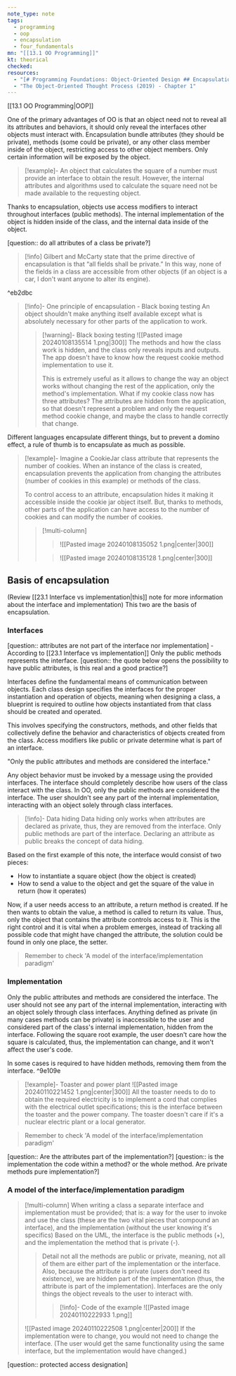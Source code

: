 ```yaml
---
note_type: note
tags:
  - programming
  - oop
  - encapsulation
  - four_fundamentals
mn: "[[13.1 OO Programming]]"
kt: theorical
checked: 
resources:
  - "[# Programming Foundations: Object-Oriented Design ## Encapsulation]https://www.linkedin.com/learning/programming-foundations-object-oriented-design-3/encapsulation?autoSkip=true&resume=false&u=75841506"
  - "The Object-Oriented Thought Process (2019) - Chapter 1"
---
```

[[13.1 OO Programming|OOP]]

One of the primary advantages of OO is that an object need not to reveal all its attributes and behaviors, it should only reveal the interfaces other objects must interact with. Encapsulation bundle attributes (they should be private), methods (some could be private), or any other class member inside of the object, restricting access to other object members. Only certain information will be exposed by the object. 

>[!example]-
>An object that calculates the square of a number must provide an interface to obtain the result. However, the internal attributes and algorithms used to calculate the square need not be made available to the requesting object.

Thanks to encapsulation, objects use access modifiers to interact throughout interfaces (public methods). The internal implementation of the object is hidden inside of the class, and the internal data inside of the object. 

[question:: do all attributes of a class be private?]

>[!info]
> Gilbert and McCarty state that the prime directive of encapsulation is that “all fields shall be private.” In this way, none of the fields in a class are accessible from other objects (if an object is a car, I don't want anyone to alter its engine). 

^eb2dbc

>[!info]- One principle of encapsulation - Black boxing testing
>An object shouldn't make anything itself available except what is absolutely necessary for other parts of the application to work.  
>
>>[!warning]- Black boxing testing
>>![[Pasted image 20240108135514 1.png|300]] The methods and how the class work is hidden, and the class only reveals inputs and outputs. The app doesn't have to know how the request cookie method implementation to use it. 
>>
>>This is extremely useful as it allows to change the way an object works without changing the rest of the application, only the method's implementation. What if my cookie class now has three attributes? The attributes are hidden from the application, so that doesn't represent a problem and only the request method cookie change, and maybe the class to handle correctly that change. 

Different languages encapsulate different things, but to prevent a domino effect, a rule of thumb is to encapsulate as much as possible. 

>[!example]- 
Imagine a CookieJar class attribute that represents the number of cookies. When an instance of the class is created, encapsulation prevents the application from changing the attributes (number of cookies in this example) or methods of the class. 
>
>To control access to an attribute, encapsulation hides it making it accessible inside the cookie jar object itself. But, thanks to methods, other parts of the application can have access to the number of cookies and can modify the number of cookies. 
>
>>[!multi-column]
>>
>>>![[Pasted image 20240108135052 1.png|center|300]]
>>
>>>![[Pasted image 20240108135128 1.png|center|300]]
## Basis of encapsulation 
(Review [[23.1 Interface vs implementation|this]] note for more information about the interface and implementation) This two are the basis of encapsulation. 
### Interfaces
[question:: attributes are not part of the interface nor implementation] - According to [[23.1 Interface vs implementation]] Only the public methods represents the interface. 
[question:: the quote below opens the possibility to have public attributes, is this real and a good  practice?]

Interfaces define the fundamental means of communication between objects. Each class design specifies the interfaces for the proper instantiation and operation of objects, meaning when designing a class, a blueprint is required to outline how objects instantiated from that class should be created and operated. 

This involves specifying the constructors, methods, and other fields that collectively define the behavior and characteristics of objects created from the class. Access modifiers like public or private determine what is part of an interface.

"Only the public attributes and methods are considered the interface."

Any object behavior must be invoked by a message using the provided interfaces.  The interface should completely describe how users of the class interact with the class. In OO, only the public methods are considered the interface. The user shouldn't see any part of the internal implementation, interacting with an object solely through class interfaces. 

>[!info]- Data hiding
>Data hiding only works when attributes are declared as private, thus, they are removed from the interface. Only public methods are part of the interface. Declaring an attribute as public breaks the concept of data hiding.

Based on the first example of this note, the interface would consist of two pieces:
- How to instantiate a square object (how the object is created)
- How to send a value to the object and get the square of the value in return (how it operates)

Now, if a user needs access to an attribute, a return method is created. If he then wants to obtain the value, a method is called to return its value. Thus, only the object that contains the attribute controls access to it. This is the right control and it is vital when a problem emerges, instead of tracking all possible code that might have changed the attribute, the solution could be found in only one place, the setter. 

>Remember to check 'A model of the interface/implementation paradigm'
### Implementation
Only the public attributes and methods are considered the interface. The user should not see any part of the internal implementation, interacting with an object solely through class interfaces. Anything defined as private (in many cases methods can be private) is inaccessible to the user and considered part of the class's internal implementation, hidden from the interface. Following the square root example, the user doesn't care how the square is calculated, thus, the implementation can change, and it won't affect the user's code. 

In some cases is required to have hidden methods, removing them from the interface.  ^9e109e

>[!example]- Toaster and power plant
>![[Pasted image 20240110221452 1.png|center|300]]
>All the toaster needs to do to obtain the required electricity is to implement a cord that complies with the electrical outlet specifications; this is the interface between the toaster and the power company. The toaster doesn't care if it's a nuclear electric plant or a local generator.

>Remember to check 'A model of the interface/implementation paradigm'

[question:: Are the attributes part of the implementation?]
[question:: is the implementation the code within a method? or the whole method. Are private methods pure implementation?]
### A model of the interface/implementation paradigm
>[!multi-column]
>When writing a class a separate interface and implementation must be provided; that is: a way for the user to invoke and use the class (these are the two vital pieces that compound an interface), and the implementation (without the user knowing it's specifics) Based on the UML, the interface is the public methods (+), and the implementation the method that is private (-).
>
>>Detail not all the methods are public or private, meaning, not all of them are either part of the implementation or the interface. Also, because the attribute is private (users don't need its existence), we are hidden part of the implementation (thus, the attribute is part of the implementation). Interfaces are the only things the object reveals to the user to interact with. 
>>>[!info]- Code of the example
>>>![[Pasted image 20240110222933 1.png]]
>
>![[Pasted image 20240110222508 1.png|center|200]]
>If the implementation were to change, you would not need to change the interface. (The user would get the same functionality using the same interface, but the implementation would have changed.)


[question:: protected access designation]








